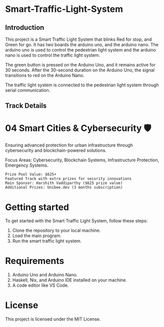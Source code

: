 # Smart-Traffic-Light-System

## Introduction
This project is a Smart Traffic Light System that blinks Red for stop, and Green for go. It has two boards the arduino uno, and the arduino nano. The arduino uno is used to control the pedestrian light system and the arduino nano is used to control the traffic light system.

The green button is pressed on the Arduino Uno, and it remains active for 30 seconds. After the 30-second duration on the Arduino Uno, the signal transitions to red on the Arduino Nano. 

The traffic light system is connected to the pedestrian light system through serial communication. 

## Track Details

# 04 Smart Cities & Cybersecurity 🛡️

Ensuring advanced protection for urban infrastructure through cybersecurity and blockchain-powered solutions.

Focus Areas: Cybersecurity, Blockchain Systems, Infrastructure Protection, Emergency Systems.

    Prize Pool Value: $625+
    Featured Track with extra prizes for security innovations
    Main Sponsor: Harshith Vaddiparthy ($625 prize value)
    Additional Prizes: Unibee.dev (3 months subscription)

# Getting started
To get started with the Smart Traffic Light System, follow these steps:
1. Clone the repository to your local machine.
2. Load the main program.
3. Run the smart traffic light system.

# Requirements
1. Arduino Uno and Arduino Nano.
2. Haskell, Nix, and Arduino IDE installed on your machine.
3. A code editor like VS Code.

# License
This project is licensed under the MIT License.


